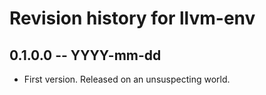 # Revision history for llvm-env

## 0.1.0.0 -- YYYY-mm-dd

* First version. Released on an unsuspecting world.
